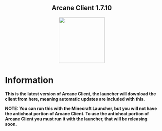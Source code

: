 <h2 align="center">Arcane Client 1.7.10</h2>

<p align="center">
    <img src="https://i.imgur.com/e4Au1VM.png" width="150" height="150"/>
</p>

# Information

**This is the latest version of Arcane Client, the launcher will download the client from here, meaning automatic updates are included with this.**

**NOTE: You can run this with the Minecraft Launcher, but you will not have the anticheat portion of Arcane Client. To use the anticheat portion of Arcane Client you must run it with the launcher, that will be releasing soon.**
